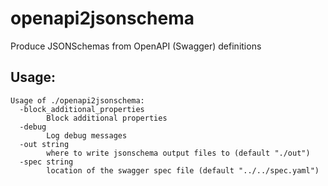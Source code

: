 # openapi2jsonschema
Produce JSONSchemas from OpenAPI (Swagger) definitions

## Usage:
```
Usage of ./openapi2jsonschema:
  -block_additional_properties
       	Block additional properties
  -debug
       	Log debug messages
  -out string
       	where to write jsonschema output files to (default "./out")
  -spec string
       	location of the swagger spec file (default "../../spec.yaml")
```
